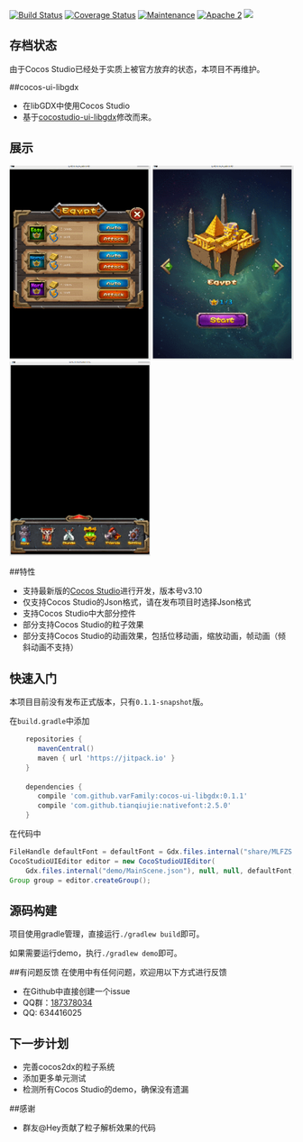 [![Build Status](https://travis-ci.org/varFamily/cocos-ui-libgdx.svg?branch=master)](https://travis-ci.org/varFamily/cocos-ui-libgdx)
[![Coverage Status](https://coveralls.io/repos/github/varFamily/cocos-ui-libgdx/badge.svg?branch=master)](https://coveralls.io/github/varFamily/cocos-ui-libgdx?branch=master)
[![Maintenance](https://img.shields.io/maintenance/no/2016.svg)](https://github.com/varFamily/cocos-ui-libgdx)
[![Apache 2](http://img.shields.io/badge/license-Apache%202-red.svg)](http://www.apache.org/licenses/LICENSE-2.0)
[![](https://jitpack.io/v/varFamily/cocos-ui-libgdx.svg)](https://jitpack.io/#varFamily/cocos-ui-libgdx)

## 存档状态
由于Cocos Studio已经处于实质上被官方放弃的状态，本项目不再维护。

##cocos-ui-libgdx
* 在libGDX中使用Cocos Studio
* 基于[cocostudio-ui-libgdx](https://github.com/121077313/cocostudio-ui-libgdx)修改而来。

## 展示

<img src="docs/screenshot-1.gif" width="250px"/>
<img src="docs/screenshot-2.gif" width="250px"/>
<img src="docs/screenshot-3.gif" width="250px"/>

##特性
* 支持最新版的[Cocos Studio](http://www.cocos.com/download/)进行开发，版本号v3.10
* 仅支持Cocos Studio的Json格式，请在发布项目时选择Json格式
* 支持Cocos Studio中大部分控件
* 部分支持Cocos Studio的粒子效果
* 部分支持Cocos Studio的动画效果，包括位移动画，缩放动画，帧动画（倾斜动画不支持）

## 快速入门
本项目目前没有发布正式版本，只有`0.1.1-snapshot`版。

在`build.gradle`中添加

``` groovy
    repositories {
       mavenCentral()
       maven { url 'https://jitpack.io' }
    }

    dependencies {
       compile 'com.github.varFamily:cocos-ui-libgdx:0.1.1'
       compile 'com.github.tianqiujie:nativefont:2.5.0'
    }
```
在代码中

``` java
FileHandle defaultFont = defaultFont = Gdx.files.internal("share/MLFZS.TTF");;
CocoStudioUIEditor editor = new CocoStudioUIEditor(
    Gdx.files.internal("demo/MainScene.json"), null, null, defaultFont, null);
Group group = editor.createGroup();
```

## 源码构建
项目使用gradle管理，直接运行`./gradlew build`即可。

如果需要运行demo，执行`./gradlew demo`即可。

##有问题反馈
在使用中有任何问题，欢迎用以下方式进行反馈

* 在Github中直接创建一个issue
* QQ群：[187378034](http://shang.qq.com/wpa/qunwpa?idkey=bbd0f15c6ba62dae8479d69dfcdce3816c18c684521b84a6ba4b7ce03a70d126)
* QQ: 634416025

## 下一步计划
+ 完善cocos2dx的粒子系统
+ 添加更多单元测试
+ 检测所有Cocos Studio的demo，确保没有遗漏


##感谢
+ 群友@Hey贡献了粒子解析效果的代码
